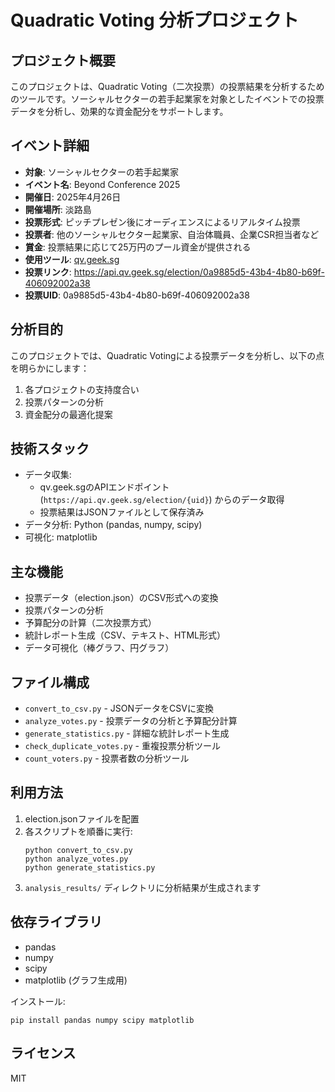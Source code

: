 # Quadratic Voting 分析プロジェクト

## プロジェクト概要

このプロジェクトは、Quadratic Voting（二次投票）の投票結果を分析するためのツールです。ソーシャルセクターの若手起業家を対象としたイベントでの投票データを分析し、効果的な資金配分をサポートします。

## イベント詳細

- **対象**: ソーシャルセクターの若手起業家
- **イベント名**: Beyond Conference 2025
- **開催日**: 2025年4月26日
- **開催場所**: 淡路島
- **投票形式**: ピッチプレゼン後にオーディエンスによるリアルタイム投票
- **投票者**: 他のソーシャルセクター起業家、自治体職員、企業CSR担当者など
- **賞金**: 投票結果に応じて25万円のプール資金が提供される
- **使用ツール**: [qv.geek.sg](https://qv.geek.sg)
- **投票リンク**: https://api.qv.geek.sg/election/0a9885d5-43b4-4b80-b69f-406092002a38
- **投票UID**: 0a9885d5-43b4-4b80-b69f-406092002a38

## 分析目的

このプロジェクトでは、Quadratic Votingによる投票データを分析し、以下の点を明らかにします：

1. 各プロジェクトの支持度合い
2. 投票パターンの分析
3. 資金配分の最適化提案

## 技術スタック

- データ収集: 
  - qv.geek.sgのAPIエンドポイント (`https://api.qv.geek.sg/election/{uid}`) からのデータ取得
  - 投票結果はJSONファイルとして保存済み
- データ分析: Python (pandas, numpy, scipy)
- 可視化: matplotlib

## 主な機能

- 投票データ（election.json）のCSV形式への変換
- 投票パターンの分析
- 予算配分の計算（二次投票方式）
- 統計レポート生成（CSV、テキスト、HTML形式）
- データ可視化（棒グラフ、円グラフ）

## ファイル構成

- `convert_to_csv.py` - JSONデータをCSVに変換
- `analyze_votes.py` - 投票データの分析と予算配分計算
- `generate_statistics.py` - 詳細な統計レポート生成
- `check_duplicate_votes.py` - 重複投票分析ツール
- `count_voters.py` - 投票者数の分析ツール

## 利用方法

1. election.jsonファイルを配置
2. 各スクリプトを順番に実行:
   ```
   python convert_to_csv.py
   python analyze_votes.py
   python generate_statistics.py
   ```
3. `analysis_results/` ディレクトリに分析結果が生成されます

## 依存ライブラリ

- pandas
- numpy
- scipy
- matplotlib (グラフ生成用)

インストール:
```
pip install pandas numpy scipy matplotlib
```

## ライセンス

MIT 